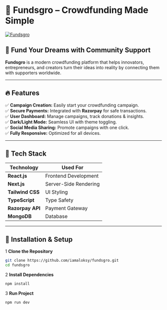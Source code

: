# 🚀 Fundsgro – Crowdfunding Made Simple  

[![Fundsgro](https://img.shields.io/badge/Fundsgro-Support%20Dreams-blue.svg?style=for-the-badge)](https://github.com/iamaloksy/Fundsgro)

## 🌟 Fund Your Dreams with Community Support  

**Fundsgro** is a modern crowdfunding platform that helps innovators, entrepreneurs, and creators turn their ideas into reality by connecting them with supporters worldwide.  

---

## 🔥 Features  

✅ **Campaign Creation:** Easily start your crowdfunding campaign.  
✅ **Secure Payments:** Integrated with **Razorpay** for safe transactions.  
✅ **User Dashboard:** Manage campaigns, track donations & insights.  
✅ **Dark/Light Mode:** Seamless UI with theme toggling.  
✅ **Social Media Sharing:** Promote campaigns with one click.  
✅ **Fully Responsive:** Optimized for all devices.  

---

## 🎨 Tech Stack  

| **Technology**  | **Used For**              |
|----------------|-------------------------|
| **React.js**   | Frontend Development    |
| **Next.js**    | Server-Side Rendering   |
| **Tailwind CSS** | UI Styling              |
| **TypeScript** | Type Safety             |
| **Razorpay API** | Payment Gateway         |
| **MongoDB**    | Database                 |


---

## 🚀 Installation & Setup  

1 **Clone the Repository**  
```sh
git clone https://github.com/iamaloksy/fundsgro.git
cd fundsgro
```
2 **Install Dependencies**  
```sh
npm install
```
3 **Run Project**  
```sh
npm run dev
```
